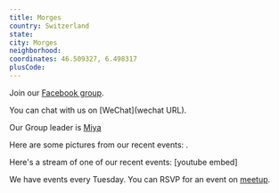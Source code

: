 ```yaml
---
title: Morges
country: Switzerland
state: 
city: Morges
neighborhood: 
coordinates: 46.509327, 6.498317
plusCode:
---
```

Join our [Facebook group](https://www.facebook.com/groups/free.code.camp.morges).

You can chat with us on [WeChat](wechat URL).

Our Group leader is [Miya](freecodecamp.org/miya)

Here are some pictures from our recent events:
![]().

Here's a stream of one of our recent events:
[youtube embed]

We have events every Tuesday. You can RSVP for an event on [meetup](meetupurl).
